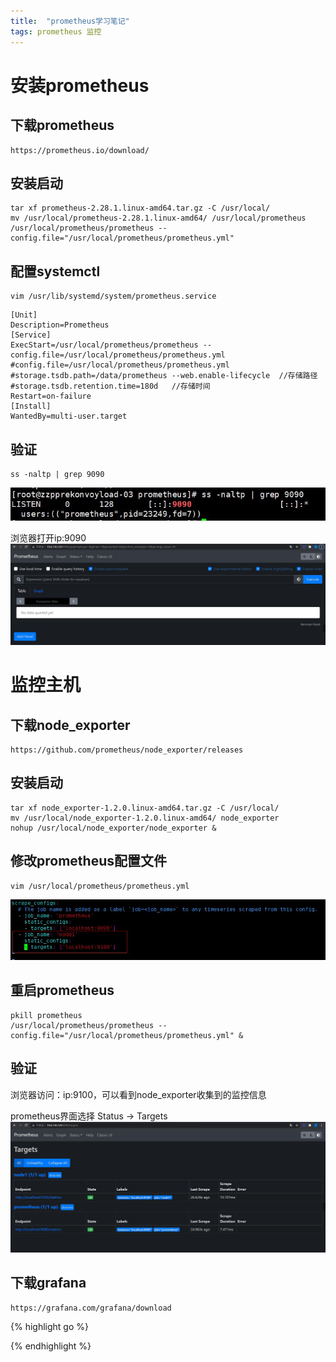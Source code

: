 ```yaml
---
title:  "prometheus学习笔记"
tags: prometheus 监控
---
```

# 安装prometheus
## 下载prometheus
```
https://prometheus.io/download/
```
## 安装启动

```
tar xf prometheus-2.28.1.linux-amd64.tar.gz -C /usr/local/
mv /usr/local/prometheus-2.28.1.linux-amd64/ /usr/local/prometheus
/usr/local/prometheus/prometheus --config.file="/usr/local/prometheus/prometheus.yml"
```

## 配置systemctl
```
vim /usr/lib/systemd/system/prometheus.service
```

```
[Unit]
Description=Prometheus
[Service]
ExecStart=/usr/local/prometheus/prometheus --config.file=/usr/local/prometheus/prometheus.yml
#config.file=/usr/local/prometheus/prometheus.yml
#storage.tsdb.path=/data/prometheus --web.enable-lifecycle  //存储路径
#storage.tsdb.retention.time=180d	//存储时间
Restart=on-failure
[Install]
WantedBy=multi-user.target
```

## 验证
```
ss -naltp | grep 9090
```
![avatar](/img/20210802172848.jpg)

浏览器打开ip:9090
![avatar](/img/20210802180343.jpg)

# 监控主机
## 下载node_exporter
```
https://github.com/prometheus/node_exporter/releases
```
## 安装启动

```
tar xf node_exporter-1.2.0.linux-amd64.tar.gz -C /usr/local/
mv /usr/local/node_exporter-1.2.0.linux-amd64/ node_exporter
nohup /usr/local/node_exporter/node_exporter &
```

## 修改prometheus配置文件
```
vim /usr/local/prometheus/prometheus.yml
```
![avatar](/img/20210802182158.jpg)
## 重启prometheus

```
pkill prometheus
/usr/local/prometheus/prometheus --config.file="/usr/local/prometheus/prometheus.yml" &
```

## 验证
浏览器访问：ip:9100，可以看到node_exporter收集到的监控信息

prometheus界面选择 Status -> Targets
![avatar](/img/20210802182555.jpg)

## 下载grafana
```
https://grafana.com/grafana/download
```



{% highlight go %}

{% endhighlight %}
